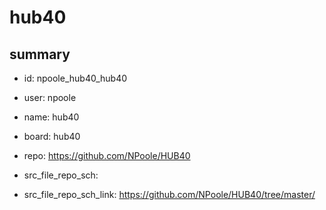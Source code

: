 # hub40
 
## summary 
* id: npoole_hub40_hub40
* user: npoole
* name: hub40
* board: hub40
* repo: https://github.com/NPoole/HUB40



* src_file_repo_sch: 
* src_file_repo_sch_link: https://github.com/NPoole/HUB40/tree/master/






